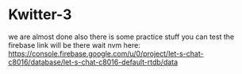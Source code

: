 # Kwitter-3
we are almost done also there is some practice stuff you can test the firebase link will be there wait nvm here: https://console.firebase.google.com/u/0/project/let-s-chat-c8016/database/let-s-chat-c8016-default-rtdb/data
